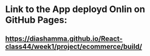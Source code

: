 # Link to the App deployd Onlin on GitHub Pages:

## <https://diashamma.github.io/React-class44/week1/project/ecommerce/build/>
